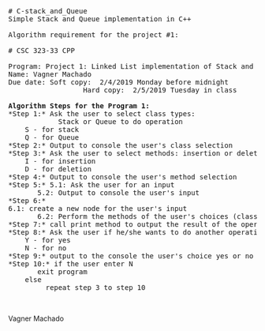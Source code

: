 <pre>
# C-stack_and_Queue   
Simple Stack and Queue implementation in C++    

Algorithm requirement for the project #1:   

# CSC 323-33 CPP

Program: Project 1: Linked List implementation of Stack and Queue    
Name: Vagner Machado    
Due date: Soft copy:  2/4/2019 Monday before midnight    
                  Hard copy:  2/5/2019 Tuesday in class     

<b>Algorithm Steps for the Program 1:</b> 
*Step 1:* Ask the user to select class types:     
			Stack or Queue to do operation             
	S - for stack     
	Q - for Queue     
*Step 2:* Output to console the user's class selection   
*Step 3:* Ask the user to select methods: insertion or deletion    
	I - for insertion    
	D - for deletion    
*Step 4:* Output to console the user's method selection   
*Step 5:* 5.1: Ask the user for an input    
	   5.2: Output to console the user's input	    
*Step 6:*    
6.1: create a new node for the user's input   
	   6.2: Perform the methods of the user's choices (class and operation)   
*Step 7:* call print method to output the result of the operation    
*Step 8:* Ask the user if he/she wants to do another operation:   
	Y - for yes   
	N - for no    
*Step 9:* output to the console the user's choice yes or no    
*Step 10:* if the user enter N    
	   exit program   
	else   
		 repeat step 3 to step 10   
      
      </pre>

Vagner Machado
